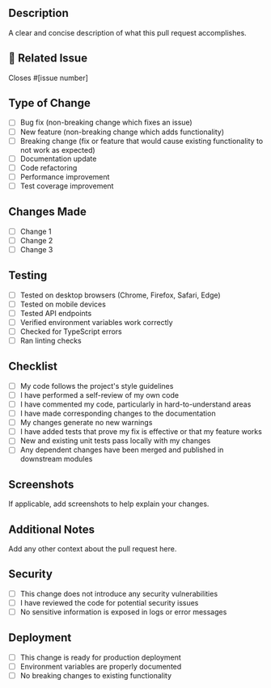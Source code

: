 ## Description
A clear and concise description of what this pull request accomplishes.

## 🔗 Related Issue
Closes #[issue number]

## Type of Change
- [ ] Bug fix (non-breaking change which fixes an issue)
- [ ] New feature (non-breaking change which adds functionality)
- [ ] Breaking change (fix or feature that would cause existing functionality to not work as expected)
- [ ] Documentation update
- [ ] Code refactoring
- [ ] Performance improvement
- [ ] Test coverage improvement

## Changes Made
- [ ] Change 1
- [ ] Change 2
- [ ] Change 3

## Testing
- [ ] Tested on desktop browsers (Chrome, Firefox, Safari, Edge)
- [ ] Tested on mobile devices
- [ ] Tested API endpoints
- [ ] Verified environment variables work correctly
- [ ] Checked for TypeScript errors
- [ ] Ran linting checks

## Checklist
- [ ] My code follows the project's style guidelines
- [ ] I have performed a self-review of my own code
- [ ] I have commented my code, particularly in hard-to-understand areas
- [ ] I have made corresponding changes to the documentation
- [ ] My changes generate no new warnings
- [ ] I have added tests that prove my fix is effective or that my feature works
- [ ] New and existing unit tests pass locally with my changes
- [ ] Any dependent changes have been merged and published in downstream modules

## Screenshots
If applicable, add screenshots to help explain your changes.

## Additional Notes
Add any other context about the pull request here.

## Security
- [ ] This change does not introduce any security vulnerabilities
- [ ] I have reviewed the code for potential security issues
- [ ] No sensitive information is exposed in logs or error messages

## Deployment
- [ ] This change is ready for production deployment
- [ ] Environment variables are properly documented
- [ ] No breaking changes to existing functionality 